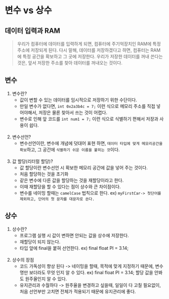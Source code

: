 # 변수 vs 상수

## 데이터 입력과 RAM
> 우리가 컴퓨터에 데이터를 입력하게 되면, 컴퓨터에 주기억장치인 RAM에 특정 주소에 저장되게 된다.
다시 말해, 데이터를 저장하겠다고 하면, 컴퓨터는 RAM에 특정 공간을 확보하고 그 곳에 저장한다. 우리가 저장한 데이터를 꺼내 쓴다는 것은, 앞서 저장한 주소를 찾아 데이터를 꺼내오는 것이다.

## 변수

1. 변수란?
    - 값이 변할 수 있는 데이터를 임시적으로 저장하기 위한 수단이다.
    - 만일 변수가 없다면, `int 0x2a3b4c = 7;` 이런 식으로 메모리 주소를 직접 넣어야해서, 저장은 물론 찾아서 쓰는 것이 어렵다.
    - 변수로 인해 앞 코드를 `int num1 = 7;` 이런 식으로 식별하기 편해서 저장과 사용이 쉽다.   
    <br>
2. 변수선언?
    - 변수선언이란, 변수에 개념에 덧대어 표현 하면, `데이터 타입에 맞게 메모리공간을 확보`하고, 그 공간에 `식별하기 쉬운 이름을 붙히는 것`이다.
    <br>
3. 값 할당(리터럴 할당)?
    - 값 할당이란 변수선언 시 확보한 메모리 공간에 값을 넣어 주는 것이다.
    - 처음 할당하는 것을 초기화
    - 같은 변수에 다른 값을 할당하는 것을 재할당이라고 한다.
    - 이때 재할당을 할 수 있다는 점이 상수와 큰 차이점이다.
    - 변수를 네이밍 할때는 `camelCase` 법칙으로 한다. ex) `myFirstCar-> 첫단어를 제외하고, 단어의 첫 문자를 대문자로 쓴다.`

## 상수

1. 상수란?
    - 프로그램 실행 시 값이 변하면 안되는 값을 상수에 저장한다.  
    - 재할당이 되지 않는다.
    - 타입 앞에 final을 붙혀 선언한다. ex) final float PI = 3.14;
    <br>
2. 상수의 장점
    - 코드 가독성이 향상 된다 -> 네이밍을 할때, 목적에 맞게 지정하기 때문에, 변수명만 보더라도 무엇 인지 알 수 있다. ex) final float PI = 3.14; 할당 값을 안봐도 원주율인지 알 수 있다.
    - 유지관리과 수월하다 -> 원주율을 변경하고 싶을때, 일일이 다 고칠 필요없이, 처음 선언부만 고치면 전체가 적용되기 때문에 유지관리에 좋다.
    